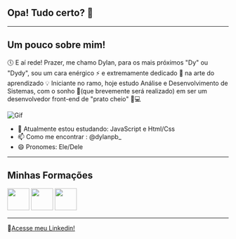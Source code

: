 ## Opa! Tudo certo? 👋
-----
## Um pouco sobre mim!
🕔 E aí rede! Prazer, me chamo Dylan, para os mais próximos "Dy" ou "Dydy", sou um cara enérgico ⚡ e extremamente dedicado 🏃 na arte do aprendizado 💡 Iniciante no ramo, hoje estudo Análise e Desenvolvimento de Sistemas, com o sonho 🎯(que brevemente será realizado) em ser um desenvolvedor front-end de "prato cheio" 🔧💻 

![Gif](https://i.pinimg.com/originals/24/8e/47/248e47a848da59d73bd1b58b34b65a7c.gif)
- 🌱 Atualmente estou estudando: JavaScript e Html/Css
- 📫 Como me encontrar : @dylanpb_
- 😄 Pronomes: Ele/Dele
------
## Minhas Formações
<img src="https://cdn.jsdelivr.net/gh/devicons/devicon@latest/icons/git/git-original.svg" width="50px"> <img src="https://cdn.jsdelivr.net/gh/devicons/devicon@latest/icons/github/github-original.svg" width="50px"> <img src="https://cdn.jsdelivr.net/gh/devicons/devicon@latest/icons/photoshop/photoshop-original.svg" width="50px">

------
🔎[Acesse meu Linkedin!](https://www.linkedin.com/in/dylan-pereira-barbosa-359249215/)
